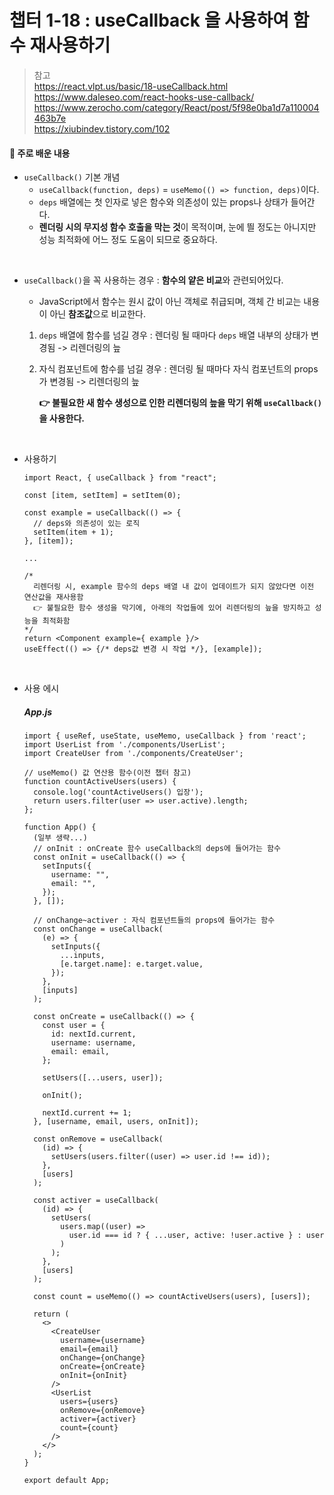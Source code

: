 # 챕터 1-18 : useCallback 을 사용하여 함수 재사용하기

> 참고 <br> https://react.vlpt.us/basic/18-useCallback.html <br> https://www.daleseo.com/react-hooks-use-callback/ <br> https://www.zerocho.com/category/React/post/5f98e0ba1d7a110004463b7e <br> https://xiubindev.tistory.com/102

#### 📕 주로 배운 내용

- `useCallback()` 기본 개념
  - `useCallback(function, deps)` = `useMemo(() => function, deps)`이다.
  - `deps` 배열에는 첫 인자로 넣은 함수와 의존성이 있는 props나 상태가 들어간다.
  - **렌더링 시의 무지성 함수 호출을 막는 것**이 목적이며, 눈에 띌 정도는 아니지만 성능 최적화에 어느 정도 도움이 되므로 중요하다.

<br>

- `useCallback()`을 꼭 사용하는 경우 : **함수의 얕은 비교**와 관련되어있다.

  - JavaScript에서 함수는 원시 값이 아닌 객체로 취급되며, 객체 간 비교는 내용이 아닌 **참조값**으로 비교한다.

  1. `deps` 배열에 함수를 넘길 경우 : 렌더링 될 때마다 `deps` 배열 내부의 상태가 변경됨 -> 리렌더링의 늪
  2. 자식 컴포넌트에 함수를 넘길 경우 : 렌더링 될 때마다 자식 컴포넌트의 props가 변경됨 -> 리렌더링의 늪

     **👉 불필요한 새 함수 생성으로 인한 리렌더링의 늪을 막기 위해 `useCallback()`을 사용한다.**

<br>

- 사용하기

  ```
  import React, { useCallback } from "react";
  ```

  ```
  const [item, setItem] = setItem(0);

  const example = useCallback(() => {
    // deps와 의존성이 있는 로직
    setItem(item + 1);
  }, [item]);

  ...

  /*
    리렌더링 시, example 함수의 deps 배열 내 값이 업데이트가 되지 않았다면 이전 연산값을 재사용함
    👉 불필요한 함수 생성을 막기에, 아래의 작업들에 있어 리렌더링의 늪을 방지하고 성능을 최적화함
  */
  return <Component example={ example }/>
  useEffect(() => {/* deps값 변경 시 작업 */}, [example]);
  ```

<br>

- 사용 에시

  ##### App.js

  ```
  import { useRef, useState, useMemo, useCallback } from 'react';
  import UserList from './components/UserList';
  import CreateUser from './components/CreateUser';

  // useMemo() 값 연산용 함수(이전 챕터 참고)
  function countActiveUsers(users) {
    console.log('countActiveUsers() 입장');
    return users.filter(user => user.active).length;
  };

  function App() {
    (일부 생략...)
    // onInit : onCreate 함수 useCallback의 deps에 들어가는 함수
    const onInit = useCallback(() => {
      setInputs({
        username: "",
        email: "",
      });
    }, []);

    // onChange~activer : 자식 컴포넌트들의 props에 들어가는 함수
    const onChange = useCallback(
      (e) => {
        setInputs({
          ...inputs,
          [e.target.name]: e.target.value,
        });
      },
      [inputs]
    );

    const onCreate = useCallback(() => {
      const user = {
        id: nextId.current,
        username: username,
        email: email,
      };

      setUsers([...users, user]);

      onInit();

      nextId.current += 1;
    }, [username, email, users, onInit]);

    const onRemove = useCallback(
      (id) => {
        setUsers(users.filter((user) => user.id !== id));
      },
      [users]
    );

    const activer = useCallback(
      (id) => {
        setUsers(
          users.map((user) =>
            user.id === id ? { ...user, active: !user.active } : user
          )
        );
      },
      [users]
    );

    const count = useMemo(() => countActiveUsers(users), [users]);

    return (
      <>
        <CreateUser
          username={username}
          email={email}
          onChange={onChange}
          onCreate={onCreate}
          onInit={onInit}
        />
        <UserList
          users={users}
          onRemove={onRemove}
          activer={activer}
          count={count}
        />
      </>
    );
  }

  export default App;
  ```
